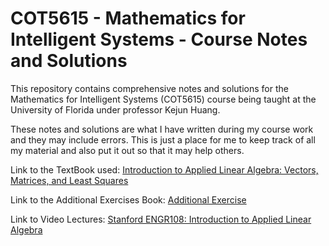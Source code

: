 # COT5615 - Mathematics for Intelligent Systems - Course Notes and Solutions

This repository contains comprehensive notes and solutions for the Mathematics for Intelligent Systems (COT5615) course being taught at the University of Florida under professor Kejun Huang.

These notes and solutions are what I have written during my course work and they may include errors. This is just a place for me to keep track of all my material and also put it out so that it may help others. 

Link to the TextBook used: [Introduction to Applied Linear Algebra: Vectors, Matrices, and Least Squares](https://web.stanford.edu/~boyd/vmls/vmls.pdf)

Link to the Additional Exercises Book: [Additional Exercise](https://web.stanford.edu/~boyd/vmls/vmls-additional-exercises.pdf)

Link to Video Lectures: [Stanford ENGR108: Introduction to Applied Linear Algebra](https://www.youtube.com/playlist?list=PLoROMvodv4rMz-WbFQtNUsUElIh2cPmN9)


